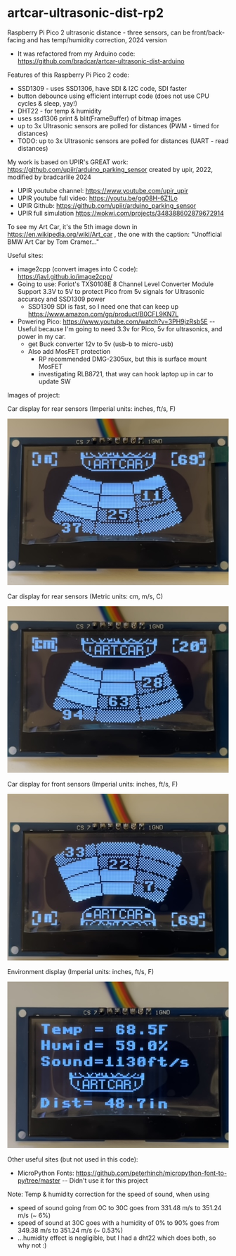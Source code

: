 # artcar-ultrasonic-dist-rp2
Raspberry Pi Pico 2 ultrasonic distance - three sensors, can be front/back-facing and has temp/humidity correction, 2024 version
* It was refactored from my Arduino code: https://github.com/bradcar/artcar-ultrasonic-dist-arduino

Features of this Raspberry Pi Pico 2 code:
* SSD1309 - uses SSD1306, have SDI & I2C code, SDI faster
* button debounce using efficient interrupt code (does not use CPU cycles & sleep, yay!)
* DHT22 - for temp & humidity
* uses ssd1306 print & blit(FrameBuffer) of bitmap images
* up to 3x Ultrasonic sensors are polled for distances (PWM - timed for distances)
* TODO: up to 3x Ultrasonic sensors are polled for distances (UART - read distances)

My work is based on UPIR's GREAT work: https://github.com/upiir/arduino_parking_sensor created by upir, 2022, modified by bradcarlile 2024
* UPIR youtube channel: https://www.youtube.com/upir_upir
* UPIR youtube full video: https://youtu.be/gg08H-6Z1Lo
* UPIR Github: https://github.com/upiir/arduino_parking_sensor
* UPIR full simulation https://wokwi.com/projects/348388602879672914

To see my Art Car, it's the 5th image down in https://en.wikipedia.org/wiki/Art_car  , the one with the caption: "Unofficial BMW Art Car by Tom Cramer..."

Useful sites:
* image2cpp (convert images into C code): https://javl.github.io/image2cpp/
* Going to use: Foriot's TXS0108E 8 Channel Level Converter Module Support 3.3V to 5V to protect Pico from 5v signals for Ultrasonic accuracy and SSD1309 power
  * SSD1309 SDI is fast, so I need one that can keep up https://www.amazon.com/gp/product/B0CFL9KN7L
* Powering Pico: https://www.youtube.com/watch?v=3PH9jzRsb5E -- Useful because I'm going to need 3.3v for Pico, 5v for ultrasonics, and power in my car.
  * get Buck converter 12v to 5v (usb-b to micro-usb)
  * Also add MosFET protection
    * RP recommended DMG-2305ux, but this is surface mount MosFET
    * investigating RLB8721, that way can hook laptop up in car to update SW
   
Images of project:

Car display for rear sensors (Imperial units: inches, ft/s, F)

![Car display for rear sensors Imperial Units](imgs/car-back-display-imperial.jpg)

Car display for rear sensors (Metric units: cm, m/s, C)

![Car display for rear sensors Metric Units](imgs/car-back-display-metric.jpg)

Car display for front sensors (Imperial units: inches, ft/s, F)

![Car display for front sensors Imperial Units](imgs/car-front-display-imperial.jpg)

Environment display (Imperial units: inches, ft/s, F)

![Car display for Environment Imperial Units](imgs/env-display-imperial.jpg)

Other useful sites (but not used in this code):
* MicroPython Fonts:  https://github.com/peterhinch/micropython-font-to-py/tree/master -- Didn't use it for this project

Note: Temp & humidity correction for the speed of sound, when using
* speed of sound going from 0C to 30C goes from 331.48 m/s to 351.24 m/s (~ 6%)
* speed of sound at 30C goes with a humidity of 0% to 90% goes from 349.38 m/s to 351.24 m/s (~ 0.53%)
* ...humidity effect is negligible, but I had a dht22 which does both, so why not :)

